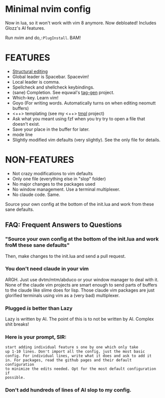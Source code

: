# Minimal nvim config

Now in lua, so it won't work with vim 8 anymore. Now debloated! Includes
Glozz's AI features.

Run nvim and do,`:PlugInstall`. BAM!

# FEATURES

- [Structural editing](http://danmidwood.com/content/2014/11/21/animated-paredit.html)
- Global leader is Spacebar. Spacevim!
- Local leader is comma.
- Spellcheck and shellcheck keybindings.
- (sane) Completion. See equwal's [tag-gen](https://github.com/equwal/tag-gen) project.
- Which-key. Learn vim!
- Goyo (For writing words. Automatically turns on when editing neomutt buffers)
- <++> templating (see my <++> [tmpl](https://therealtruex.com/posts/tmpl-insanely-simple-templates) project)
- Ask what you meant using fzf when you try try to open a file that doesn't exist.
- Save your place in the buffer for later.
- mode line
- Slightly modified vim defaults (very slightly). See the only file for details.

# NON-FEATURES
- Not crazy modifications to vim defaults
- Only one file (everything else in "slop" folder)
- No major changes to the packages used
- No window management. Use a terminal multiplexer.
- No claude code. Same.

Source your own config at the bottom of the init.lua and work from these sane defaults. 

## FAQ: Frequent Answers to Questions

### "Source your own config at the bottom of the init.lua and work froM these sane defaults"

Then, make changes to the init.lua and send a pull request.

### You don't need claude in your vim

ARGH. Just use dvtm/mtm/abduco or your window manager to deal with
it. None of the claude vim projects are smart enough to send parts of
buffers to the claude like slime does for lisp. Those claude vim packages
are just glorified terminals using vim as a (very bad) multiplexer.

### Plugged *is* better than Lazy

Lazy is written by AI. The point of this is to not be written by
AI. Complex shit breaks!

### Here is your prompt, SIR:

```
start adding individual feature s one by one which only take
up 1-10 lines. Don't import all the config, just the most basic
config. For individual lines, write what it does and ask to add it
in. For packages, read the github pages and their default configuration
to minimize the edits needed. Opt for the most default configuration if
possible.
```

### Don't add hundreds of lines of AI slop to my config.
